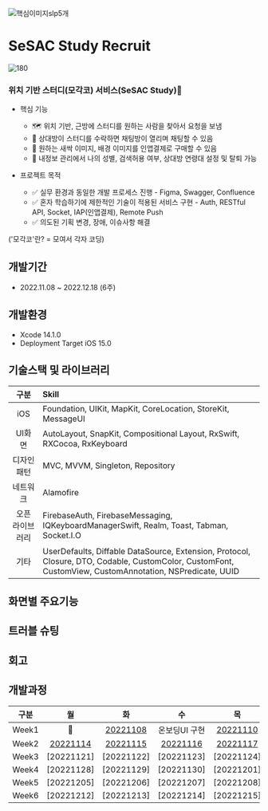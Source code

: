 ![핵심이미지slp5개](https://user-images.githubusercontent.com/53211818/209386633-c086b606-8e92-4036-91f6-c77b29aad3bb.jpeg)

# SeSAC Study Recruit

![180](https://user-images.githubusercontent.com/53211818/209387248-98f34b1e-2d67-403c-a161-b51eba55b798.png)
### 위치 기반 스터디(모각코) 서비스(SeSAC Study)🌱

* 핵심 기능
  * 🗺 위치 기반, 근방에 스터디를 원하는 사람을 찾아서 요청을 보냄
  * 💬 상대방이 스터디를 수락하면 채팅방이 열리며 채팅할 수 있음
  * 🛒 원하는 새싹 이미지, 배경 이미지를 인앱결제로 구매할 수 있음
  * 📝 내정보 관리에서 나의 성별, 검색허용 여부, 상대방 연령대 설정 및 탈퇴 가능

* 프로젝트 목적
  * ✅ 실무 환경과 동일한 개발 프로세스 진행 - Figma, Swagger, Confluence
  * ✅ 혼자 학습하기에 제한적인 기술이 적용된 서비스 구현 - Auth, RESTful API, Socket, IAP(인앱결제), Remote Push
  * ✅ 의도된 기획 변경, 장애, 이슈사항 해결


('모각코'란? = 모여서 각자 코딩)

## 개발기간
- 2022.11.08 ~ 2022.12.18 (6주)

## 개발환경
* Xcode 14.1.0
* Deployment Target iOS 15.0

## 기술스택 및 라이브러리
|     구분    |    Skill  |
| :--------: | :-------- |
|     iOS      | Foundation, UIKit, MapKit, CoreLocation, StoreKit, MessageUI |
|     UI화면    | AutoLayout, SnapKit, Compositional Layout, RxSwift, RXCocoa, RxKeyboard |
|   디자인 패턴   | MVC, MVVM, Singleton, Repository |
|    네트워크    | Alamofire |
| 오픈 라이브러리 | FirebaseAuth, FirebaseMessaging, IQKeyboardManagerSwift, Realm, Toast, Tabman, Socket.I.O |
|     기타     | UserDefaults, Diffable DataSource, Extension, Protocol, Closure, DTO, Codable, CustomColor, CustomFont, CustomView, CustomAnnotation, NSPredicate, UUID |

## 화면별 주요기능


## 트러블 슈팅


## 회고


## 개발과정
|  구분  |     월     |     화     |     수     |     목     |     금     |     토     |     일     |
| ----- | :--------: | :--------: | :--------: | :--------: | :--------: | :--------: | :--------: |
| Week1 |     🌱     | [20221108] | 온보딩UI 구현 | [20221110] | [20221111] | [20221112] | [20221113] |
| Week2 | [20221114] | [20221115] | [20221116] | [20221117] | [20221118] | [20221119] | [20221120] |
| Week3 | [20221121] | [20221122] | [20221123] | [20221124] | [20221125] | [20221126] | [20221127] |
| Week4 | [20221128] | [20221129] | [20221130] | [20221201] | [20221202] | [20221203] | [20221204] |
| Week5 | [20221205] | [20221206] | [20221207] | [20221208] | [20221209] | [20221210] | [20221211] |
| Week6 | [20221212] | [20221213] | [20221214] | [20221215] | [20221216] | [20221217] | [20221218] |

   [20221108]: <https://mhkang.notion.site/11-08-8f65d1b818434e4ba73f40a111a5db5d>
   [20221110]: <https://mhkang.notion.site/11-10-a8991e71bafb422398aa63cf4585cb74>
   [20221111]: <https://mhkang.notion.site/11-11-55da8df0f12140b9ac296f2899882a19>
   [20221112]: <https://mhkang.notion.site/11-12-a9ee6259d01c4e428ed91be7f9e5f9dc>
   [20221113]: <https://mhkang.notion.site/11-13-0510002d440f47b18d688f0b4f98ad94>
   
   [20221114]: <https://mhkang.notion.site/11-14-bffefda9d1d04e03896a46ff5a3aaa96>
   [20221115]: <https://mhkang.notion.site/11-15-31594813ec1f489a81f3c283f497a091>
   [20221116]: <https://mhkang.notion.site/11-16-3a9c3fd92cf8483a81f3550e92d24560>
   [20221117]: <httc>
   [20221118]: <h94>
   [20221119]: <https5f9dc>
   [20221120]: <https:/ad94>



